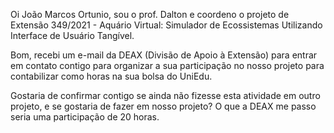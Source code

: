 Oi João Marcos Ortunio​​, sou o prof. Dalton e coordeno o projeto de Extensão 349/2021 - Aquário Virtual: Simulador de Ecossistemas Utilizando Interface de Usuário Tangível.

Bom, recebi um e-mail da DEAX (Divisão de Apoio à Extensão) para entrar em contato contigo para organizar a sua participação no nosso projeto para contabilizar como horas na sua bolsa do UniEdu.

Gostaria de confirmar contigo se ainda não fizesse esta atividade em outro projeto, e se gostaria de fazer em nosso projeto? O que a DEAX me passo seria uma participação de 20 horas.